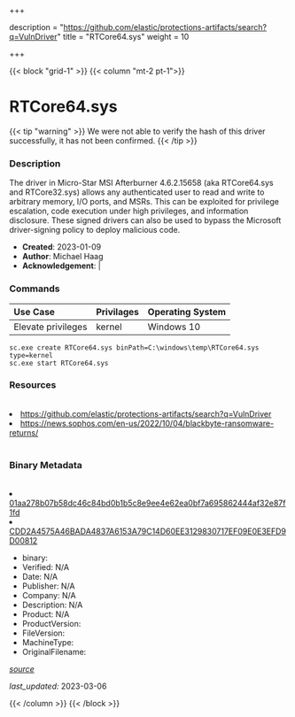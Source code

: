 +++

description = "https://github.com/elastic/protections-artifacts/search?q=VulnDriver"
title = "RTCore64.sys"
weight = 10

+++


{{< block "grid-1" >}}
{{< column "mt-2 pt-1">}}




# RTCore64.sys 


{{< tip "warning" >}}
We were not able to verify the hash of this driver successfully, it has not been confirmed.
{{< /tip >}}




### Description


The driver in Micro-Star MSI Afterburner 4.6.2.15658 (aka RTCore64.sys and RTCore32.sys) allows any authenticated user to read and write to arbitrary memory, I/O ports, and MSRs. This can be exploited for privilege escalation, code execution under high privileges, and information disclosure. These signed drivers can also be used to bypass the Microsoft driver-signing policy to deploy malicious code.


- **Created**: 2023-01-09
- **Author**: Michael Haag
- **Acknowledgement**:  | [](https://twitter.com/)

### Commands

| Use Case | Privilages | Operating System | 
|:---- | ---- | ---- |
| Elevate privileges | kernel | Windows 10 |

```
sc.exe create RTCore64.sys binPath=C:\windows\temp\RTCore64.sys type=kernel
sc.exe start RTCore64.sys
```

### Resources
<br>


<li><a href=" https://github.com/elastic/protections-artifacts/search?q=VulnDriver"> https://github.com/elastic/protections-artifacts/search?q=VulnDriver</a></li>

<li><a href="https://news.sophos.com/en-us/2022/10/04/blackbyte-ransomware-returns/">https://news.sophos.com/en-us/2022/10/04/blackbyte-ransomware-returns/</a></li>


<br>


### Binary Metadata
<br>



<li><a href="https://www.virustotal.com/gui/file/01aa278b07b58dc46c84bd0b1b5c8e9ee4e62ea0bf7a695862444af32e87f1fd">01aa278b07b58dc46c84bd0b1b5c8e9ee4e62ea0bf7a695862444af32e87f1fd</a></li>

<li><a href="https://www.virustotal.com/gui/file/CDD2A4575A46BADA4837A6153A79C14D60EE3129830717EF09E0E3EFD9D00812">CDD2A4575A46BADA4837A6153A79C14D60EE3129830717EF09E0E3EFD9D00812</a></li>



- binary: 
- Verified: N/A
- Date: N/A
- Publisher: N/A
- Company: N/A
- Description: N/A
- Product: N/A
- ProductVersion: 
- FileVersion: 
- MachineType: 
- OriginalFilename: 

[*source*](https://github.com/magicsword-io/LOLDrivers/tree/main/yaml/rtcore64.sys.yml)

*last_updated:* 2023-03-06


{{< /column >}}
{{< /block >}}
